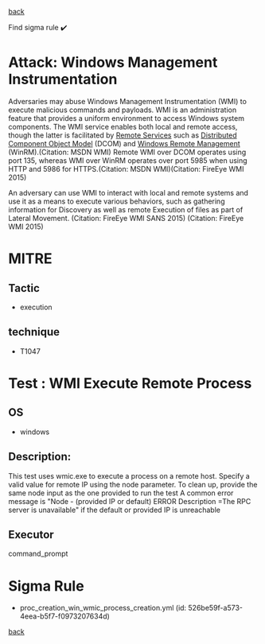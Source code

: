 
[back](../index.md)

Find sigma rule :heavy_check_mark: 

# Attack: Windows Management Instrumentation 

Adversaries may abuse Windows Management Instrumentation (WMI) to execute malicious commands and payloads. WMI is an administration feature that provides a uniform environment to access Windows system components. The WMI service enables both local and remote access, though the latter is facilitated by [Remote Services](https://attack.mitre.org/techniques/T1021) such as [Distributed Component Object Model](https://attack.mitre.org/techniques/T1021/003) (DCOM) and [Windows Remote Management](https://attack.mitre.org/techniques/T1021/006) (WinRM).(Citation: MSDN WMI) Remote WMI over DCOM operates using port 135, whereas WMI over WinRM operates over port 5985 when using HTTP and 5986 for HTTPS.(Citation: MSDN WMI)(Citation: FireEye WMI 2015)

An adversary can use WMI to interact with local and remote systems and use it as a means to execute various behaviors, such as gathering information for Discovery as well as remote Execution of files as part of Lateral Movement. (Citation: FireEye WMI SANS 2015) (Citation: FireEye WMI 2015)

# MITRE
## Tactic
  - execution


## technique
  - T1047


# Test : WMI Execute Remote Process
## OS
  - windows


## Description:
This test uses wmic.exe to execute a process on a remote host. Specify a valid value for remote IP using the node parameter.
To clean up, provide the same node input as the one provided to run the test
A common error message is "Node - (provided IP or default)  ERROR Description =The RPC server is unavailable" if the default or provided IP is unreachable


## Executor
command_prompt

# Sigma Rule
 - proc_creation_win_wmic_process_creation.yml (id: 526be59f-a573-4eea-b5f7-f0973207634d)



[back](../index.md)
